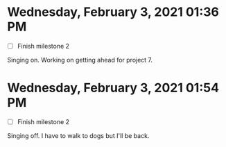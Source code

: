 # Wednesday, February  3, 2021 01:36 PM
- [ ] Finish milestone 2 

Singing on. Working on getting ahead for project 7. 

# Wednesday, February  3, 2021 01:54 PM
- [ ] Finish milestone 2 

Singing off. I have to walk to dogs but I'll be back. 